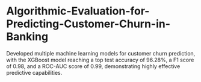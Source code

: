 # Algorithmic-Evaluation-for-Predicting-Customer-Churn-in-Banking
Developed multiple machine learning models for customer churn prediction, with the XGBoost model reaching a top test accuracy of 96.28%, a F1 score of 0.98, and a ROC-AUC score of 0.99, demonstrating highly effective predictive capabilities.
